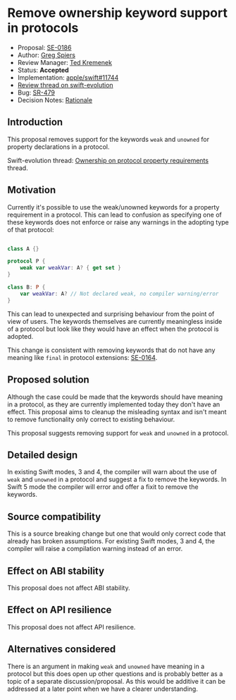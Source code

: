 # Remove ownership keyword support in protocols

* Proposal: [SE-0186](0186-remove-ownership-keyword-support-in-protocols.md)
* Author: [Greg Spiers](https://github.com/gspiers)
* Review Manager: [Ted Kremenek](https://github.com/tkremenek)
* Status: **Accepted**
* Implementation: [apple/swift#11744](https://github.com/apple/swift/pull/11744)
* [Review thread on swift-evolution](https://lists.swift.org/pipermail/swift-evolution/Week-of-Mon-20170918/039863.html)
* Bug: [SR-479](https://bugs.swift.org/browse/SR-479)
* Decision Notes: [Rationale](https://lists.swift.org/pipermail/swift-evolution/Week-of-Mon-20170925/040012.html)

## Introduction

This proposal removes support for the keywords `weak` and `unowned` for property declarations in a protocol.

Swift-evolution thread: [Ownership on protocol property requirements](https://lists.swift.org/pipermail/swift-evolution/Week-of-Mon-20170501/036495.html) thread.

## Motivation

Currently it's possible to use the weak/unowned keywords for a property requirement in a protocol. This can lead to confusion as specifying one of these keywords does not enforce or raise any warnings in the adopting type of that protocol:

```swift

class A {}

protocol P {
    weak var weakVar: A? { get set }
}

class B: P {
    var weakVar: A? // Not declared weak, no compiler warning/error
}

```

This can lead to unexpected and surprising behaviour from the point of view of users. The keywords themselves are currently meaningless inside of a protocol but look like they would have an effect when the protocol is adopted.

This change is consistent with removing keywords that do not have any meaning like `final` in protocol extensions: [SE-0164](0164-remove-final-support-in-protocol-extensions.md).

## Proposed solution

Although the case could be made that the keywords should have meaning in a protocol, as they are currently implemented today they don't have an effect. This proposal aims to cleanup the misleading syntax and isn't meant to remove functionality only correct to existing behaviour.

This proposal suggests removing support for `weak` and `unowned` in a protocol.

## Detailed design

In existing Swift modes, 3 and 4, the compiler will warn about the use of `weak` and `unowned` in a protocol and suggest a fix to remove the keywords. In Swift 5 mode the compiler will error and offer a fixit to remove the keywords.

## Source compatibility

This is a source breaking change but one that would only correct code that already has broken assumptions. For existing Swift modes, 3 and 4, the compiler will raise a compilation warning instead of an error.

## Effect on ABI stability

This proposal does not affect ABI stability.

## Effect on API resilience

This proposal does not affect API resilience.

## Alternatives considered

There is an argument in making `weak` and `unowned` have meaning in a protocol but this does open up other questions and is probably better as a topic of a separate discussion/proposal. As this would be additive it can be addressed at a later point when we have a clearer understanding.
